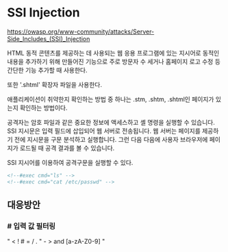 # SSI Injection

https://owasp.org/www-community/attacks/Server-Side_Includes_(SSI)_Injection

HTML 동적 콘텐츠를 제공하는 데 사용되는 웹 응용 프로그램에 있는 지시어로 동적인 내용을 추가하기 위해 만들어진 기능으로 주로 방문자 수 세거나 홈페이지 로고 수정  등 간단한 기능 추가할 때 사용한다. 

또한 '.shtml' 확장자 파일을 사용한다.

애플리케이션이 취약한지 확인하는 방법 중 하나는 .stm, .shtm, .shtml인 페이지가 있는지 확인하는 방법이다.

공격자는 암호 파일과 같은 중요한 정보에 액세스하고 셸 명령을 실행할 수 있습니다. SSI 지시문은 입력 필드에 삽입되어 웹 서버로 전송됩니다. 웹 서버는 페이지를 제공하기 전에 지시문을 구문 분석하고 실행합니다. 그런 다음 다음에 사용자 브라우저에 페이지가 로드될 때 공격 결과를 볼 수 있습니다.

SSI 지시어를 이용하여 공격구문을 실행할 수 있다.

```html
<!--#exec cmd="ls" -->
<!--#exec cmd="cat /etc/passwd" -->
```

## 대응방안

### # 입력 값 필터링

" < ! # = / . " - > and [a-zA-Z0-9] "